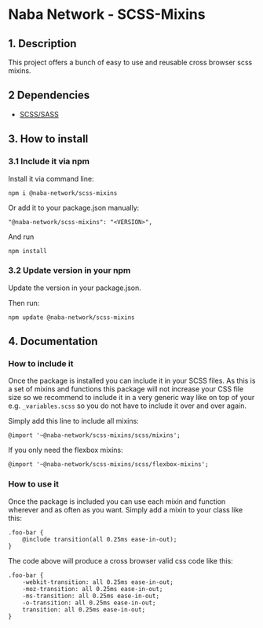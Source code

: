 # Naba Network - SCSS-Mixins

## 1. Description

This project offers a bunch of easy to use and reusable cross browser scss mixins.

## 2 Dependencies

- [SCSS/SASS](https://sass-lang.com/)

## 3. How to install

### 3.1 Include it via npm

Install it via command line:

```
npm i @naba-network/scss-mixins
```

Or add it to your package.json manually:

```
"@naba-network/scss-mixins": "<VERSION>",
```

And run

```
npm install
```

### 3.2 Update version in your npm

Update the version in your package.json.

Then run:

```
npm update @naba-network/scss-mixins
```

## 4. Documentation

### How to include it

Once the package is installed you can include it in your SCSS files. As this is a set of mixins and functions this package will not increase your CSS file size so we recommend to include it in a very generic way like on top of your e.g. `_variables.scss` so you do not have to include it over and over again.

Simply add this line to include all mixins:

```
@import '~@naba-network/scss-mixins/scss/mixins';
```

If you only need the flexbox mixins:

```
@import '~@naba-network/scss-mixins/scss/flexbox-mixins';
```

### How to use it

Once the package is included you can use each mixin and function wherever and as often as you want. Simply add a mixin to your class like this:

```
.foo-bar {
    @include transition(all 0.25ms ease-in-out);
}
```

The code above will produce a cross browser valid css code like this:

```
.foo-bar {
    -webkit-transition: all 0.25ms ease-in-out;
    -moz-transition: all 0.25ms ease-in-out;
    -ms-transition: all 0.25ms ease-in-out;
    -o-transition: all 0.25ms ease-in-out;
    transition: all 0.25ms ease-in-out;
}
```

